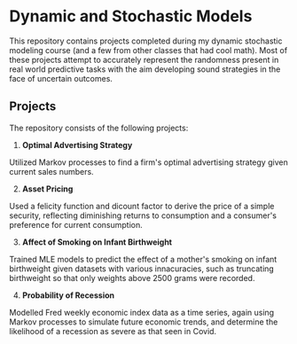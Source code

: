# Dynamic and Stochastic Models
This repository contains projects completed during my dynamic stochastic modeling course (and a few from other classes that had cool math). 
Most of these projects attempt to accurately represent the randomness present in real world predictive tasks with the aim developing sound strategies in the face of uncertain outcomes. 

## Projects
The repository consists of the following projects:

1. **Optimal Advertising Strategy**

Utilized Markov processes to find a firm's optimal advertising strategy given current sales numbers.

2. **Asset Pricing**

Used a felicity function and dicount factor to derive the price of a simple security, 
reflecting diminishing returns to consumption and a consumer's preference for current consumption.

3. **Affect of Smoking on Infant Birthweight**

Trained MLE models to predict the effect of a mother's smoking on infant birthweight 
given datasets with various innacuracies, such as truncating birthweight so that only weights
above 2500 grams were recorded.

4. **Probability of Recession**

Modelled Fred weekly economic index data as a time series, again using Markov processes to 
simulate future economic trends, and determine the likelihood of a recession as severe as that
seen in Covid. 
